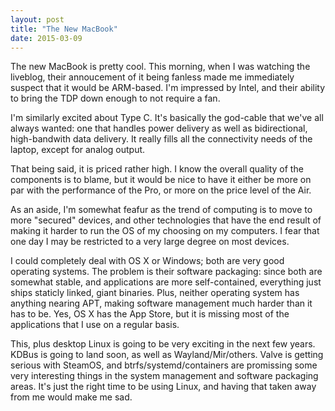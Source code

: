```yaml
---
layout: post
title: "The New MacBook"
date: 2015-03-09
---
```


The new MacBook is pretty cool. This morning, when I was watching the liveblog, their annoucement of it being fanless made me immediately suspect that it would be ARM-based. I'm impressed by Intel, and their ability to bring the TDP down enough to not require a fan.

I'm similarly excited about Type C. It's basically the god-cable that we've all always wanted: one that handles power delivery as well as bidirectional, high-bandwith data delivery. It really fills all the connectivity needs of the laptop, except for analog output.

That being said, it is priced rather high. I know the overall quality of the components is to blame, but it would be nice to have it either be more on par with the performance of the Pro, or more on the price level of the Air.

As an aside, I'm somewhat feafur as the trend of computing is to move to more "secured" devices, and other technologies that have the end result of making it harder to run the OS of my choosing on my computers. I fear that one day I may be restricted to a very large degree on most devices.

I could completely deal with OS X or Windows; both are very good operating systems. The problem is their software packaging: since both are somewhat stable, and applications are more self-contained, everything just ships staticly linked, giant binaries. Plus, neither operating system has anything nearing APT, making software management much harder than it has to be. Yes, OS X has the App Store, but it is missing most of the applications that I use on a regular basis.

This, plus desktop Linux is going to be very exciting in the next few years. KDBus is going to land soon, as well as Wayland/Mir/others. Valve is getting serious with SteamOS, and btrfs/systemd/containers are promissing some very interesting things in the system management and software packaging areas. It's just the right time to be using Linux, and having that taken away from me would make me sad.
